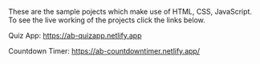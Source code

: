 These are the sample pojects which make use of HTML, CSS, JavaScript.  
To see the live working of the projects click the links below.

Quiz App: https://ab-quizapp.netlify.app

Countdown Timer: https://ab-countdowntimer.netlify.app/
